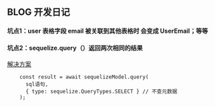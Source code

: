 ## BLOG  开发日记

#### 坑点1：user 表格字段 email 被关联到其他表格时 会变成 UserEmail；等等

#### 坑点2：sequelize.query（）返回两次相同的结果 

[解决方案](http://cn.voidcc.com/question/p-zpwffcbc-n.html)
```
    const result = await sequelizeModel.query(
      sql语句, 
      { type: sequelize.QueryTypes.SELECT } // 不查元数据
    );
```